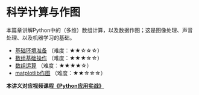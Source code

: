 # 科学计算与作图

本篇章讲解Python中的（多维）数组计算，以及数据作图；这是图像处理、声音处理、以及机器学习的基础。

- [基础环境准备](1.基础环境准备.ipynb) （难度：★★☆☆☆）
- [数组基础操作](2.数组基础操作.ipynb) （难度：★★★☆☆）
- [数组运算](3.数组运算.ipynb) （难度：★★★★☆）
- [matplotlib作图](4.matplotlib作图.ipynb) （难度：★★☆☆☆）

**本讲义对应视频课程[《Python应用实战》](https://study.163.com/course/courseMain.htm?courseId=1209533804&share=2&shareId=400000000624093)**
